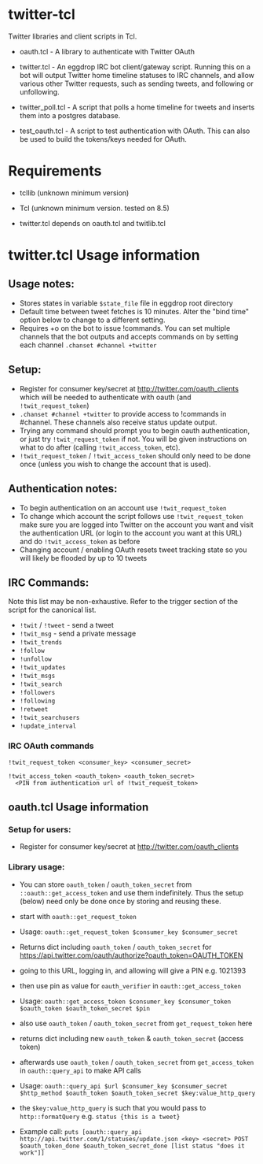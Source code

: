 # twitter-tcl

Twitter libraries and client scripts in Tcl.

 * oauth.tcl - A library to authenticate with Twitter OAuth

 * twitter.tcl - An eggdrop IRC bot client/gateway script. Running this on
   a bot will output Twitter home timeline statuses to IRC channels, and
   allow various other Twitter requests, such as sending tweets, and
   following or unfollowing.

 * twitter_poll.tcl - A script that polls a home timeline for tweets and
   inserts them into a postgres database.

 * test_oauth.tcl - A script to test authentication with OAuth.
   This can also be used to build the tokens/keys needed for OAuth.


# Requirements

 * tcllib (unknown minimum version)

 * Tcl (unknown minimum version. tested on 8.5)

 * twitter.tcl depends on oauth.tcl and twitlib.tcl


# twitter.tcl Usage information

## Usage notes:

  - Stores states in variable `$state_file` file in eggdrop root directory
  - Default time between tweet fetches is 10 minutes.
    Alter the "bind time" option below to change to a different setting.
  - Requires +o on the bot to issue !commands.
    You can set multiple channels that the bot outputs and accepts
    commands on by setting each channel `.chanset #channel +twitter`


## Setup:

  - Register for consumer key/secret at http://twitter.com/oauth_clients which
    will be needed to authenticate with oauth (and `!twit_request_token`)
  - `.chanset #channel +twitter` to provide access to !commands in #channel.
    These channels also receive status update output.
  - Trying any command should prompt you to begin oauth authentication, or
    just try `!twit_request_token` if not. You will be given instructions on
    what to do after (calling `!twit_access_token`, etc).
  - `!twit_request_token` / `!twit_access_token` should only need to be done
    once (unless you wish to change the account that is used).


## Authentication notes:

  - To begin authentication on an account use `!twit_request_token`
  - To change which account the script follows use `!twit_request_token` make
    sure you are logged into Twitter on the account you want and visit the
    authentication URL (or login to the account you want at this URL)
    and do `!twit_access_token` as before
  - Changing account / enabling OAuth resets tweet tracking state so you will
    likely be flooded by up to 10 tweets


## IRC Commands:

Note this list may be non-exhaustive. Refer to the trigger section
of the script for the canonical list.

  - `!twit` / `!tweet` - send a tweet
  - `!twit_msg` - send a private message
  - `!twit_trends`
  - `!follow`
  - `!unfollow`
  - `!twit_updates`
  - `!twit_msgs`
  - `!twit_search`
  - `!followers`
  - `!following`
  - `!retweet`
  - `!twit_searchusers`
  - `!update_interval`

### IRC OAuth commands

    !twit_request_token <consumer_key> <consumer_secret>

    !twit_access_token <oauth_token> <oauth_token_secret>
      <PIN from authentication url of !twit_request_token>


## oauth.tcl Usage information

### Setup for users:

  - Register for consumer key/secret at http://twitter.com/oauth_clients


### Library usage:

  - You can store `oauth_token` / `oauth_token_secret` from
    `::oauth::get_access_token` and use them indefinitely.
    Thus the setup (below) need only be done once by storing and reusing
    these.

  - start with `oauth::get_request_token`
   - Usage: `oauth::get_request_token $consumer_key $consumer_secret`
   - Returns dict including `oauth_token` / `oauth_token_secret` for
     https://api.twitter.com/oauth/authorize?oauth_token=OAUTH_TOKEN
   - going to this URL, logging in, and allowing will give a PIN e.g.
     1021393

  - then use pin as value for `oauth_verifier` in `oauth::get_access_token`
   - Usage: `oauth::get_access_token $consumer_key $consumer_token
     $oauth_token $oauth_token_secret $pin`
   - also use `oauth_token` / `oauth_token_secret` from
     `get_request_token` here
   - returns dict including new `oauth_token` & `oauth_token_secret` (access
     token)

  - afterwards use `oauth_token` / `oauth_token_secret` from
    `get_access_token` in `oauth::query_api` to make API calls
   - Usage: `oauth::query_api $url $consumer_key $consumer_secret $http_method
     $oauth_token $oauth_token_secret $key:value_http_query`
   - the `$key:value_http_query` is such that you would pass to
     `http::formatQuery`
     e.g. `status {this is a tweet}`
   - Example call: `puts [oauth::query_api 
     http://api.twitter.com/1/statuses/update.json <key> <secret> POST
     $oauth_token_done $oauth_token_secret_done [list status "does it work"]]`
